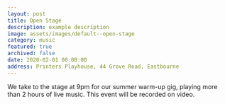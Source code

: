 ```yaml
---
layout: post
title: Open Stage
description: example description
image: assets/images/default--open-stage
category: music
featured: true
archived: false
date: 2020-02-01 00:00:00
address: Printers Playhouse, 44 Grove Road, Eastbourne
---
```


We take to the stage at 9pm for our summer warm-up gig, playing more than 2 hours of live music. 
This event will be recorded on video. 